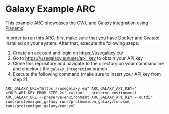 # Galaxy Example ARC
This example ARC showcases the CWL and Galaxy integration using [Planemo](https://planemo.readthedocs.io/en/latest/).

In order to run this ARC, first make sure that you have [Docker](https://www.docker.com/) and [Cwltool](https://github.com/common-workflow-language/cwltool) installed on your system. After that, execute the following steps:

1. Create an account and login on https://usegalaxy.eu/
2. Go to https://usegalaxy.eu/user/api_key to obtain your API key
3. Clone this repository and navigate to the directory on your commandline and checkout the `galaxy_integration` branch
4. Execute the following command (make sure to insert your API key from step 2): 

```
ARC_GALAXY_URL="https://usegalaxy.eu" ARC_GALAXY_API_KEY="<YOUR_API_KEY_FROM_STEP_2>" cwltool --preserve-environment ARC_GALAXY_URL --preserve-environment ARC_GALAXY_API_KEY --outdir runs/proteomiqon_galaxy runs/proteomiqon_galaxy/run.cwl runs/proteomiqon_galaxy/run.yml
```